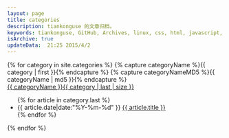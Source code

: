 ```yaml
---
layout: page
title: categories
description: tiankonguse 的文章归档。
keywords: tiankonguse, GitHub, Archives, linux, css, html, javascript, python, Jekyll, plugins, php, 大数据, 分布式, 机器学习, acm, 算法
isArchive: true
updateData:  21:25 2015/4/2
---
```




<div class="row-fluid">
    <div class="accordion" id="accordion2">
        {% for category in site.categories %}
        {% capture categoryName %}{{ category | first }}{% endcapture %}
        {% capture categoryNameMD5 %}{{ categoryName | md5 }}{% endcapture %}
        <div class="accordion-group">
            <div class="list-of-categories">
                <a class="accordion-toggle accordion-heading" data-toggle="collapse" data-parent="#accordion2" href="#{{ categoryNameMD5 }}-ref">
                    {{ categoryName }}<span>{{  category | last | size }}</span>
                </a>
            </div>
            <div id="{{ categoryNameMD5 }}-ref" class="accordion-body collapse">
                <div class="accordion-inner">
                    <ul class="list-articles-category">
                        {% for article in category.last %} 
                        <li>
                            <time pubdate="pubdate" datetime="{{ article.date|date:"%Y-%m-%d %H:%M:%S" }}">
                                {{ article.date|date:"%Y-%m-%d" }}
                            </time>
                            <a href="{{ site.url }}{{ article.url }}">{{ article.title }}</a>
                        </li>
                        {% endfor %}
                    </ul>
                </div>
            </div>
        </div>
        {% endfor %}
    </div>
</div>


